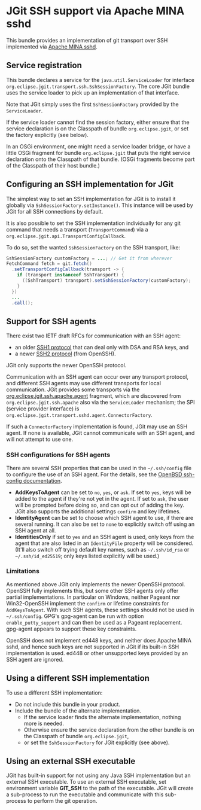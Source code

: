 # JGit SSH support via Apache MINA sshd

This bundle provides an implementation of git transport over SSH implemented via
[Apache MINA sshd](https://mina.apache.org/sshd-project/).

## Service registration

This bundle declares a service for the `java.util.ServiceLoader` for interface
`org.eclipse.jgit.transport.ssh.SshSessionFactory`. The core JGit bundle uses the service
loader to pick up an implementation of that interface.

Note that JGit simply uses the first `SshSessionFactory` provided by the `ServiceLoader`.

If the service loader cannot find the session factory, either ensure that the service
declaration is on the Classpath of bundle `org.eclipse.jgit`, or set the factory explicitly
(see below).

In an OSGi environment, one might need a service loader bridge, or have a little OSGi
fragment for bundle `org.eclipse.jgit` that puts the right service declaration onto the
Classpath of that bundle. (OSGi fragments become part of the Classpath of their host
bundle.)

## Configuring an SSH implementation for JGit

The simplest way to set an SSH implementation for JGit is to install it globally via
`SshSessionFactory.setInstance()`. This instance will be used by JGit for all SSH
connections by default.

It is also possible to set the SSH implementation individually for any git command
that needs a transport (`TransportCommand`) via a `org.eclipse.jgit.api.TransportConfigCallback`.

To do so, set the wanted `SshSessionFactory` on the SSH transport, like:

```java
SshSessionFactory customFactory = ...; // Get it from wherever
FetchCommand fetch = git.fetch()
  .setTransportConfigCallback(transport -> {
    if (transport instanceof SshTransport) {
      ((SshTransport) transport).setSshSessionFactory(customFactory);
    }
  })
  ...
  .call();
```

## Support for SSH agents

There exist two IETF draft RFCs for communication with an SSH agent:

* an older [SSH1 protocol](https://tools.ietf.org/html/draft-ietf-secsh-agent-02) that can deal only with DSA and RSA keys, and
* a newer [SSH2 protocol](https://tools.ietf.org/html/draft-miller-ssh-agent-04) (from OpenSSH).

JGit only supports the newer OpenSSH protocol.

Communication with an SSH agent can occur over any transport protocol, and different
SSH agents may use different transports for local communication. JGit provides some
transports via the [org.eclipse.jgit.ssh.apache.agent](../org.eclipse.jgit.ssh.apache.agent/README.md)
fragment, which are discovered from `org.eclipse.jgit.ssh.apache` also via the `ServiceLoader` mechanism;
the SPI (service provider interface) is `org.eclipse.jgit.transport.sshd.agent.ConnectorFactory`.

If such a `ConnectorFactory` implementation is found, JGit may use an SSH agent. If none
is available, JGit cannot communicate with an SSH agent, and will not attempt to use one.

### SSH configurations for SSH agents

There are several SSH properties that can be used in the `~/.ssh/config` file to configure
the use of an SSH agent. For the details, see the [OpenBSD ssh-config documentation](https://man.openbsd.org/ssh_config.5).

* **AddKeysToAgent** can be set to `no`, `yes`, or `ask`. If set to `yes`, keys will be added
  to the agent if they're not yet in the agent. If set to `ask`, the user will be prompted
  before doing so, and can opt out of adding the key. JGit also supports the additional
  settings `confirm` and key lifetimes.
* **IdentityAgent** can be set to choose which SSH agent to use, if there are several running.
  It can also be set to `none` to explicitly switch off using an SSH agent at all.
* **IdentitiesOnly** if set to `yes` and an SSH agent is used, only keys from the agent that are
  also listed in an `IdentityFile` property will be considered. (It'll also switch off trying
  default key names, such as `~/.ssh/id_rsa` or `~/.ssh/id_ed25519`; only keys listed explicitly
  will be used.)

### Limitations

As mentioned above JGit only implements the newer OpenSSH protocol. OpenSSH fully implements this,
but some other SSH agents only offer partial implementations. In particular on Windows, neither
Pageant nor Win32-OpenSSH implement the `confirm` or lifetime constraints for `AddKeysToAgent`. With
such SSH agents, these settings should not be used in `~/.ssh/config`. GPG's gpg-agent can be run
with option `enable_putty_support` and can then be used as a Pageant replacement. gpg-agent appears
to support these key constraints.

OpenSSH does not implement ed448 keys, and neither does Apache MINA sshd, and hence such keys are
not supported in JGit if its built-in SSH implementation is used. ed448 or other unsupported keys
provided by an SSH agent are ignored.

## Using a different SSH implementation

To use a different SSH implementation:

* Do not include this bundle in your product.
* Include the bundle of the alternate implementation.
    * If the service loader finds the alternate implementation, nothing more is needed.
    * Otherwise ensure the service declaration from the other bundle is on the Classpath of bundle `org.eclipse.jgit`,
    * or set the `SshSessionFactory` for JGit explicitly (see above).

## Using an external SSH executable

JGit has built-in support for not using any Java SSH implementation but an external SSH
executable. To use an external SSH executable, set environment variable **GIT_SSH** to
the path of the executable. JGit will create a sub-process to run the executable and
communicate with this sub-process to perform the git operation.
